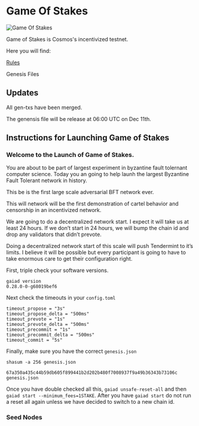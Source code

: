 # Game Of Stakes

![Game Of Stakes](GameOfStakes.png)


Game of Stakes is Cosmos's incentivized testnet.

Here you will find:

[Rules](RULES.md)

Genesis Files

## Updates

All gen-txs have been merged. 

The genensis file will be release at 06:00 UTC on Dec 11th.

## Instructions for Launching Game of Stakes


### Welcome to the Launch of Game of Stakes.

You are about to be part of largest experiment in byzantine fault tolernant computer science. Today you an going to help launh the largest Byzantine Fault Tolerant network in history.

This be is the first large scale adversarial BFT network ever.

This will network will be the first demonstration of cartel behavior and censorship in an incentivized network.

We are going to do a decentralized network start.  I expect it will take us at least 24 hours. If we don’t start in 24 hours, we will bump the chain id and drop any validators that didn’t prevote.

Doing a decentralized network start of this scale will push Tendermint to it’s limits. I believe it will be possible but every participant is going to have to take enormous care to get their configuration right.

First, triple check your software versions.

```
gaiad version
0.28.0-0-g68019bef6
```

Next check the timeouts in your `config.toml`

```
timeout_propose = "3s"
timeout_propose_delta = "500ms"
timeout_prevote = "1s"
timeout_prevote_delta = "500ms"
timeout_precommit = "1s"
timeout_precommit_delta = "500ms"
timeout_commit = "5s"
```

Finally,  make sure you have the correct `genesis.json`

`shasum -a 256 genesis.json `

`67a350a435c44b59db605f899441b2d202b480f7008937f9a49b36343b73106c  genesis.json`


Once you have double checked all this, `gaiad unsafe-reset-all` and then `gaiad start --minimum_fees=1STAKE`.  After you have `gaiad start` do not run a reset all again unless we have decided to switch to a new chain id.

### Seed Nodes

